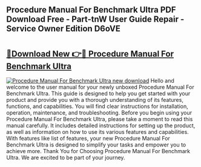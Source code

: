 ## Procedure Manual For Benchmark Ultra PDF Download Free - Part-tnW User Guide Repair - Service Owner Edition D6oVE

# <h2><a href="http://bc53113.oget.top/?id=Procedure+Manual+For+Benchmark+Ultra">🔗Download New 👉🔴 Procedure Manual For Benchmark Ultra</a></h2>

[![Procedure Manual For Benchmark Ultra new download](https://i.imgur.com/5g1atiW.png)](http://bc53113.oget.top/?id=Procedure+Manual+For+Benchmark+Ultra)
Hello and welcome to the user manual for your newly unboxed Procedure Manual For Benchmark Ultra. This guide is designed to help you get started with your product and provide you with a thorough understanding of its features, functions, and capabilities. You will find clear instructions for installation, operation, maintenance, and troubleshooting. Before you begin using your Procedure Manual For Benchmark Ultra, please take a moment to read this manual carefully. It includes detailed instructions for setting up the product, as well as information on how to use its various features and capabilities. With features like list of features, your new Procedure Manual For Benchmark Ultra is designed to simplify your tasks and empower you to achieve more. Thank You for Choosing Procedure Manual For Benchmark Ultra. We are excited to be part of your journey.
